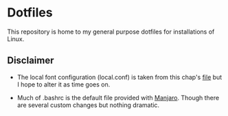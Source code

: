 Dotfiles
===

This repository is home to my general purpose dotfiles for installations of Linux.

## Disclaimer

- The local font configuration (local.conf) is taken from this chap's [file](https://github.com/helmuthdu/dotfiles/blob/master/fonts.conf) but I hope to alter it as time goes on.

- Much of .bashrc is the default file provided with [Manjaro](https://manjaro.org/). Though there are several custom changes but nothing dramatic.
